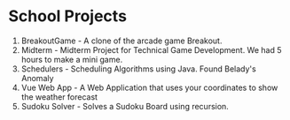 # School Projects

1. BreakoutGame - A clone of the arcade game Breakout. 
2. Midterm - Midterm Project for Technical Game Development. We had 5 hours to make a mini game.
3. Schedulers - Scheduling Algorithms using Java. Found Belady's Anomaly
4. Vue Web App - A Web Application that uses your coordinates to show the weather forecast
5. Sudoku Solver - Solves a Sudoku Board using recursion. 
